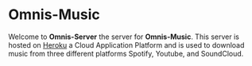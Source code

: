 # Omnis-Music

Welcome to **Omnis-Server** the server for **Omnis-Music**. This server is hosted on [Heroku](https://www.heroku.com/) a Cloud Application Platform and is used to download music from three different platforms Spotify, Youtube, and SoundCloud.